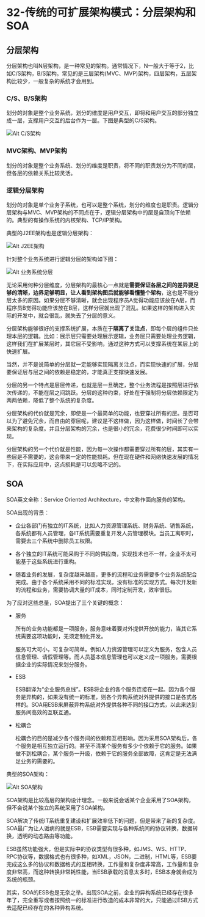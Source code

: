 # 32-传统的可扩展架构模式：分层架构和SOA

## 分层架构

分层架构也叫N层架构，是一种常见的架构。通常情况下，N一般大于等于2，比如C/S架构，B/S架构。常见的是三层架构(MVC、MVP)架构，四层架构，五层架构比较少，一般复杂的系统才会用到。

### C/S、B/S架构
划分的对象是整个业务系统，划分的维度是用户交互，即将和用户交互的部分独立成一层，支撑用户交互的后台作为一层。下图是典型的C/S架构。

![Alt C/S架构](1026-1.png)

### MVC架构、MVP架构

划分的对象是整个业务系统、划分的维度是职责，将不同的职责划分为不同的层，但各层的依赖关系比较灵活。


### 逻辑分层架构

划分的对象是单个业务子系统，也可以是整个系统，划分的维度也是职责。逻辑分层架构与MVC、MVP架构的不同点在于，逻辑分层架构中的层是自顶向下依赖的。典型的有操作系统的内核架构、TCP/IP架构。

典型的J2EE架构也是逻辑分层架构：

![Alt J2EE架构](1026-2.png)

针对整个业务系统进行逻辑分层的架构如下图：

![Alt 业务系统分层](1026-3.png)


无论采用何种分层维度，分层架构的最核心一点就是**需要保证各层之间的差异要足够的清晰，边界足够明显，让人看到架构图后就能够看懂整个架构**，这也是不能分层太多的原因。如果分层不够清晰，就会出现程序员A觉得功能应该放在A层，而程序员B觉得功能应该放在B层，这样分层就出现了混乱。如果这样的架构进入实际的开发中，就会很乱，就失去了分层的意义。

分层架构能够很好的支撑系统扩展，本质在于**隔离了关注点**，即每个层的组件只处理本层的逻辑。比如：展示层只需要处理展示逻辑，业务层只需要处理业务逻辑，这样我们在扩展某层时，其它层不受影响，通过这种方式可以支撑系统在某层上的快速扩展。

当然，并不是说简单的分层就一定能够实现隔离关注点，而实现快速的扩展，分层要保证层与层之间的依赖是稳定的，才能真正支撑快速发展。

分层的另一个特点是层层传递，也就是层一旦确定，整个业务流程是按照层进行依次传递的，不能在层之间跳跃。分层的这种约束，好处在于强制将分层依赖限定为两两依赖，降低了整个系统的复杂度。

分层架构的代价就是冗余，即使是一个最简单的功能，也要穿过所有的层。是否可以为了避免冗余，而自由的穿层呢，建议是不这样做，因为这样做，时间长了会带来架构的复杂度。并且分层架构的冗余，也是很小的冗余，花费很少时间即可以实现。

分层架构的另一个代价就是性能，因为每一次操作都需要穿过所有的层，其实有一些层是不需要的，这会带来一定的性能损耗。但在现在硬件和网络快速发展的情况下，在实际应用中，这点损耗是可以忽略不记的。


## SOA

SOA英文全称：Service Oriented Architecture，中文称作面向服务的架构。

SOA出现的背景：

- 企业各部门有独立的IT系统，比如人力资源管理系统、财务系统、销售系统，各系统都有人员管理，各IT系统需要重复开发人员管理模块。当员工离职时，需要去三个系统中删除员工权限。

- 各个独立的IT系统可能采购于不同的供应商，实现技术也不一样，企业不太可能基于这些系统进行重构。

- 随着业务的发展，复杂度越来越高，更多的流程和业务需要多个业务系统配合完成。由于各个系统采用不同的标准实现，没有标准的实现方式。每次开发新的流程和业务，需要协调大量的IT成本，同时定制开发，效率很低。

为了应对这些总量，SOA提出了三个关键的概念：

- 服务
  
    所有的业务功能都是一项服务，服务意味着要对外提供开放的能力，当其它系统需要这项功能时，无须定制化开发。

    服务可大可小，可复杂可简单。例如人力资源管理可以定义为服务，包含人员信息管理、请假管理等。而人员基本信息管理也可以定义成一项服务。需要根据企业的实际情况来划分服务。

- ESB

    ESB翻译为“企业服务总线”。ESB将企业的各个服务连接在一起。因为各个服务是异构的，如果没有统一的标准，则各个异构系统对外提供的接口是各式各样的。SOA用ESB来屏蔽异构系统对外提供各种不同的接口方式，以此来达到服务间高效的互联互通。

- 松耦合

    松耦合的目的是减少各个服务间的依赖和互相影响。因为采用SOA架构后，各个服务是相互独立运行的。甚至不清某个服务有多少个依赖于它的服务。如果做不到松耦合，某个服务一升级，依赖于它的服务全部故障，这肯定是无法满足业务的需要的。

典型的SOA架构：

![Alt SOA架构](1026-4.png)

SOA架构是比较高层的架构设计理念。一般来说会话某个企业采用了SOA架构，但不会说某个独立的系统采用了SOA架构。

SOA解决了传统IT系统重复建设和扩展效率低下的问题，但是带来了新的复杂度。SOA最广为让人诟病的就是ESB，ESB需要实现与各种系统间的协议转换，数据转换，透明的动态路由等功能。

ESB虽然功能强大，但是实际中的协议类型有很多种，如JMS、WS、HTTP、RPC协议等，数据格式也有很多种，如XML，JSON，二进制，HTML等，ESB要完成这么多的协议和数据格式的互相转换，工作量和复杂度非常高，工作量和复杂度非常高，而这种转换非常耗性能，当ESB承载的消息太多时，ESB本身就会成为系统的瓶颈。

其实，SOA的ESB也是无奈之举。出现SOA之前，企业的异构系统已经存在很多年了，完全重写或者按照统一的标准进行改造的成本非常的大，只能通过ESB方式去适配已经存在的各种异构系统。




































































